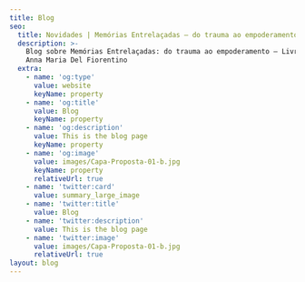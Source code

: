 ```yaml
---
title: Blog
seo:
  title: Novidades | Memórias Entrelaçadas — do trauma ao empoderamento
  description: >-
    Blog sobre Memórias Entrelaçadas: do trauma ao empoderamento — Livro por
    Anna Maria Del Fiorentino
  extra:
    - name: 'og:type'
      value: website
      keyName: property
    - name: 'og:title'
      value: Blog
      keyName: property
    - name: 'og:description'
      value: This is the blog page
      keyName: property
    - name: 'og:image'
      value: images/Capa-Proposta-01-b.jpg
      keyName: property
      relativeUrl: true
    - name: 'twitter:card'
      value: summary_large_image
    - name: 'twitter:title'
      value: Blog
    - name: 'twitter:description'
      value: This is the blog page
    - name: 'twitter:image'
      value: images/Capa-Proposta-01-b.jpg
      relativeUrl: true
layout: blog
---
```

